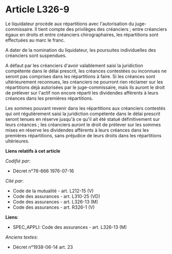 # Article L326-9

Le liquidateur procède aux répartitions avec l'autorisation du juge-commissaire. Il tient compte des privilèges des
créanciers ; entre créanciers égaux en droits et entre créanciers chirographaires, les répartitions sont effectuées au marc
le franc.

A dater de la nomination du liquidateur, les poursuites individuelles des créanciers sont suspendues.

A défaut par les créanciers d'avoir valablement saisi la juridiction compétente dans le délai prescrit, les créances
contestées ou inconnues ne seront pas comprises dans les répartitions à faire. Si les créances sont ultérieurement reconnues,
les créanciers ne pourront rien réclamer sur les répartitions déjà autorisées par le juge-commissaire, mais ils auront le
droit de prélever sur l'actif non encore réparti les dividendes afférents à leurs créances dans les premières répartitions.

Les sommes pouvant revenir dans les répartitions aux créanciers contestés qui ont régulièrement saisi la juridiction
compétente dans le délai prescrit seront tenues en réserve jusqu'à ce qu'il ait été statué définitivement sur leurs
créances ; les créanciers auront le droit de prélever sur les sommes mises en réserve les dividendes afférents à leurs
créances dans les premières répartitions, sans préjudice de leurs droits dans les répartitions ultérieures.

**Liens relatifs à cet article**

_Codifié par_:

  - Décret n°76-666 1976-07-16

_Cité par_:

  - Code de la mutualité - art. L212-15 (V)
  - Code des assurances - art. L310-25 (VD)
  - Code des assurances - art. L326-13 (M)
  - Code des assurances - art. R326-1 (V)

**Liens**:

  - SPEC_APPLI: Code des assurances - art. L326-13 (M)

_Anciens textes_:

  - Décret n°1938-06-14 art. 23
